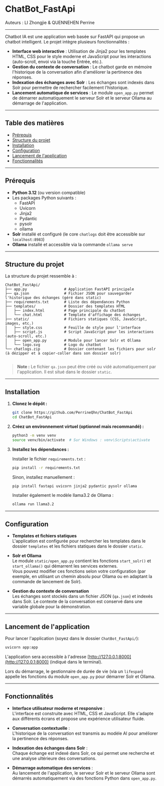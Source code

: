 # ChatBot_FastApi

Auteurs : LI Zhongjie & QUENNEHEN Perrine

---

Chatbot IA est une application web basée sur FastAPI qui propose un chatbot intelligent. Le projet intègre plusieurs fonctionnalités :

- **Interface web interactive** : Utilisation de Jinja2 pour les templates HTML, CSS pour le style moderne et JavaScript pour les interactions (auto-scroll, envoi via la touche Entrée, etc.).
- **Gestion du contexte de conversation** : Le chatbot garde en mémoire l'historique de la conversation afin d'améliorer la pertinence des réponses.
- **Indexation des échanges avec Solr** : Les échanges sont indexés dans Solr pour permettre de rechercher facilement l'historique.
- **Lancement automatique de services** : Le module `open_app.py` permet de démarrer automatiquement le serveur Solr et le serveur Ollama au démarrage de l'application.

---

## Table des matières

- [Prérequis](#prérequis)
- [Structure du projet](#structure-du-projet)
- [Installation](#installation)
- [Configuration](#configuration)
- [Lancement de l'application](#lancement-de-lapplication)
- [Fonctionnalités](#fonctionnalités)

---

## Prérequis

- **Python 3.12** (ou version compatible)
- Les packages Python suivants :
  - FastAPI
  - Uvicorn
  - Jinja2
  - Pydantic
  - pysolr
  - ollama
- **Solr** installé et configuré (le core `chatlogs` doit être accessible sur `localhost:8983`)
- **Ollama** installé et accessible via la commande `ollama serve`

---

## Structure du projet

La structure du projet ressemble à :

```
ChatBot_FastApi/
├── app.py                 # Application FastAPI principale
├── qa.json                # Fichier JSON pour sauvegarder l'historique des échanges (géré dans static)
├── requirements.txt       # Liste des dépendances Python
├── templates/             # Dossier des templates HTML
│   ├── index.html         # Page principale du chatbot
│   └── chat.html          # Template d'affichage des échanges
├── static/                # Fichiers statiques (CSS, JavaScript, images, etc.)
│   ├── style.css          # Feuille de style pour l'interface
│   ├── script.js          # Script JavaScript pour les interactions (auto-scroll, etc.)
│   ├── open_app.py        # Module pour lancer Solr et Ollama
│   └── logo.svg           # Logo du chatbot
└── chatlogs.zip           # Dossier contenant les fichiers pour solr (à dézipper et à copier-coller dans son dossier solr)
    
```

> **Note :** Le fichier `qa.json` peut être créé ou vidé automatiquement par l'application. Il est situé dans le dossier `static`.

---

## Installation

1. **Clonez le dépôt :**

   ```bash
   git clone https://github.com/PerrineQhn/ChatBot_FastApi
   cd ChatBot_FastApi
   ```

2. **Créez un environnement virtuel (optionnel mais recommandé) :**

   ```bash
   python3 -m venv venv
   source venv/bin/activate  # Sur Windows : venv\Scripts\activate
   ```

3. **Installez les dépendances :**

   Installer le fichier `requirements.txt` :

   ```bash
   pip install -r requirements.txt
   ```

   Sinon, installez manuellement :

   ```bash
   pip install fastapi uvicorn jinja2 pydantic pysolr ollama
   ```

   Installer également le modèle llama3.2 de Ollama :

   ```bash
   ollama run llama3.2
   ```

---

## Configuration

- **Templates et fichiers statiques**  
  L'application est configurée pour rechercher les templates dans le dossier `templates` et les fichiers statiques dans le dossier `static`.  

- **Solr et Ollama**  
  Le module `static/open_app.py` contient les fonctions `start_solr()` et `start_ollama()` qui démarrent les services externes.  
  Vous pouvez modifier ces fonctions selon votre configuration (par exemple, en utilisant un chemin absolu pour Ollama ou en adaptant la commande de lancement de Solr).

- **Gestion du contexte de conversation**  
  Les échanges sont stockés dans un fichier JSON (`qa.json`) et indexés dans Solr. Le contexte de la conversation est conservé dans une variable globale pour la démonstration.

---

## Lancement de l'application

Pour lancer l'application (soyez dans le dossier `ChatBot_FastApi/`):

```bash
uvicorn app:app
```

L'application sera accessible à l'adresse [http://127.0.0.1:8000](http://127.0.0.1:8000) (indiqué dans le terminal).

Lors du démarrage, le gestionnaire de durée de vie (via un `lifespan`) appelle les fonctions du module `open_app.py` pour démarrer Solr et Ollama.

---

## Fonctionnalités

- **Interface utilisateur moderne et responsive** :  
  L'interface est construite avec HTML, CSS et JavaScript. Elle s'adapte aux différents écrans et propose une expérience utilisateur fluide.

- **Conversation contextuelle** :  
  L'historique de la conversation est transmis au modèle AI pour améliorer la pertinence des réponses.

- **Indexation des échanges dans Solr** :  
  Chaque échange est indexé dans Solr, ce qui permet une recherche et une analyse ultérieure des conversations.

- **Démarrage automatique des services** :  
  Au lancement de l'application, le serveur Solr et le serveur Ollama sont démarrés automatiquement via des fonctions Python dans `open_app.py`.
